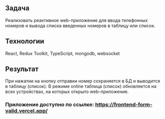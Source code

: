 ## Задача
Реализовать реактивное web-приложение для ввода телефонных номеров и вывода списка введенных номеров в таблицу или список.

## Технологии
React, Redux Toolkit, TypeScript, mongodb, websocket

## Результат
При нажатии на кнопку отправки номер сохраняется в БД и выводится в таблицу (список). В режиме online таблица (список) обновляется на всех устройствах, на которых открыто web-приложение.

### Приложение доступно по ссылке: https://frontend-form-valid.vercel.app/
